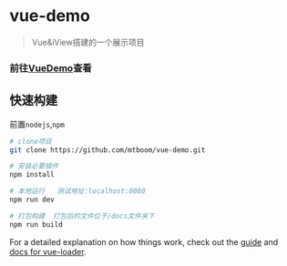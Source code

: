 # vue-demo

> Vue&iView搭建的一个展示项目

### 前往[VueDemo](https://mtboom.github.io/vue-demo/)查看

## 快速构建
前置`nodejs`,`npm`
``` bash
# clone项目
git clone https://github.com/mtboom/vue-demo.git

# 安装必要插件
npm install

# 本地运行   测试地址:localhost:8080
npm run dev

# 打包构建  打包后的文件位于/docs文件夹下
npm run build

```

For a detailed explanation on how things work, check out the [guide](http://vuejs-templates.github.io/webpack/) and [docs for vue-loader](http://vuejs.github.io/vue-loader).
